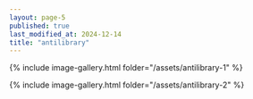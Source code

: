 ```yaml
---
layout: page-5
published: true
last_modified_at: 2024-12-14
title: "antilibrary"
---
```


{% include image-gallery.html folder="/assets/antilibrary-1" %}
<br />

  <div style="clear: both"></div>
{% include image-gallery.html folder="/assets/antilibrary-2" %}
